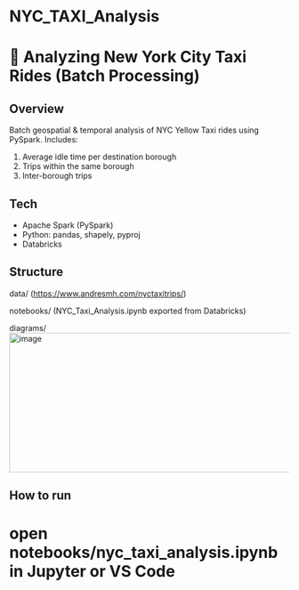 # NYC_TAXI_Analysis
# 🚖 Analyzing New York City Taxi Rides (Batch Processing)

## Overview
Batch geospatial & temporal analysis of NYC Yellow Taxi rides using PySpark. Includes:
1) Average idle time per destination borough
2) Trips within the same borough
3) Inter-borough trips

## Tech
- Apache Spark (PySpark)
- Python: pandas, shapely, pyproj
- Databricks

## Structure
data/  (https://www.andresmh.com/nyctaxitrips/)

notebooks/ (NYC_Taxi_Analysis.ipynb exported from Databricks)  

diagrams/ 
<img width="625" height="251" alt="image" src="https://github.com/user-attachments/assets/f2b75bc9-b7d4-441c-9c55-86ca31e49a7c" />


## How to run
# open notebooks/nyc_taxi_analysis.ipynb in Jupyter or VS Code
